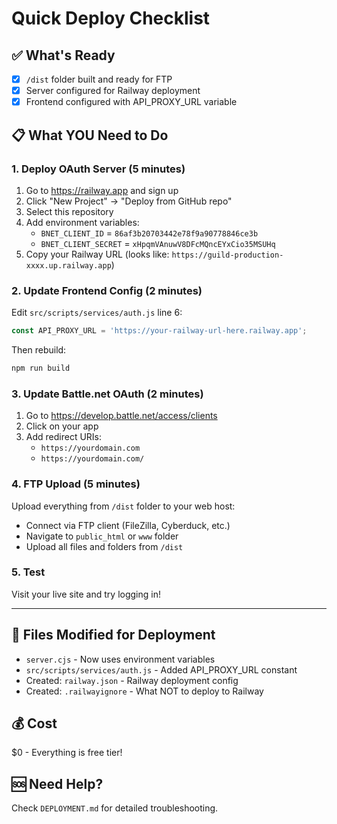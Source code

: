 # Quick Deploy Checklist

## ✅ What's Ready
- [x] `/dist` folder built and ready for FTP
- [x] Server configured for Railway deployment
- [x] Frontend configured with API_PROXY_URL variable

## 📋 What YOU Need to Do

### 1. Deploy OAuth Server (5 minutes)
1. Go to https://railway.app and sign up
2. Click "New Project" → "Deploy from GitHub repo"
3. Select this repository
4. Add environment variables:
   - `BNET_CLIENT_ID` = `86af3b20703442e78f9a90778846ce3b`
   - `BNET_CLIENT_SECRET` = `xHpqmVAnuwV8DFcMQncEYxCio35MSUHq`
5. Copy your Railway URL (looks like: `https://guild-production-xxxx.up.railway.app`)

### 2. Update Frontend Config (2 minutes)
Edit `src/scripts/services/auth.js` line 6:
```javascript
const API_PROXY_URL = 'https://your-railway-url-here.railway.app';
```

Then rebuild:
```bash
npm run build
```

### 3. Update Battle.net OAuth (2 minutes)
1. Go to https://develop.battle.net/access/clients
2. Click on your app
3. Add redirect URIs:
   - `https://yourdomain.com`
   - `https://yourdomain.com/`

### 4. FTP Upload (5 minutes)
Upload everything from `/dist` folder to your web host:
- Connect via FTP client (FileZilla, Cyberduck, etc.)
- Navigate to `public_html` or `www` folder
- Upload all files and folders from `/dist`

### 5. Test
Visit your live site and try logging in!

---

## 🔧 Files Modified for Deployment
- `server.cjs` - Now uses environment variables
- `src/scripts/services/auth.js` - Added API_PROXY_URL constant
- Created: `railway.json` - Railway deployment config
- Created: `.railwayignore` - What NOT to deploy to Railway

## 💰 Cost
$0 - Everything is free tier!

## 🆘 Need Help?
Check `DEPLOYMENT.md` for detailed troubleshooting.
